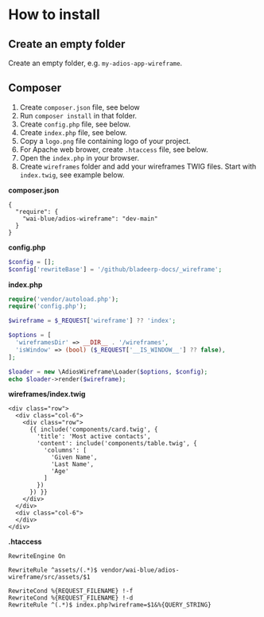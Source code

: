 # How to install

## Create an empty folder
Create an empty folder, e.g. `my-adios-app-wireframe`.

## Composer

  1. Create `composer.json` file, see below
  2. Run `composer install` in that folder.
  3. Create `config.php` file, see below.
  4. Create `index.php` file, see below.
  5. Copy a `logo.png` file containing logo of your project.
  6. For Apache web brower, create `.htaccess` file, see below.
  7. Open the `index.php` in your browser.
  8. Create `wireframes` folder and add your wireframes TWIG files. Start with `index.twig`, see example below.


**composer.json**
```
{
  "require": {
    "wai-blue/adios-wireframe": "dev-main"
  }
}
```

**config.php**
```php
$config = [];
$config['rewriteBase'] = '/github/bladeerp-docs/_wireframe';
```

**index.php**
```php
require('vendor/autoload.php');
require('config.php');

$wireframe = $_REQUEST['wireframe'] ?? 'index';

$options = [
  'wireframesDir' => __DIR__ . '/wireframes',
  'isWindow' => (bool) ($_REQUEST['__IS_WINDOW__'] ?? false),
];

$loader = new \AdiosWireframe\Loader($options, $config);
echo $loader->render($wireframe);
```

**wireframes/index.twig**
```twig
<div class="row">
  <div class="col-6">
    <div class="row">
      {{ include('components/card.twig', {
        'title': 'Most active contacts',
        'content': include('components/table.twig', {
          'columns': [
            'Given Name',
            'Last Name',
            'Age'
          ]
        })
      }) }}
    </div>
  </div>
  <div class="col-6">
  </div>
</div>
```

**.htaccess**
```
RewriteEngine On

RewriteRule ^assets/(.*)$ vendor/wai-blue/adios-wireframe/src/assets/$1

RewriteCond %{REQUEST_FILENAME} !-f
RewriteCond %{REQUEST_FILENAME} !-d
RewriteRule ^(.*)$ index.php?wireframe=$1&%{QUERY_STRING}
```
